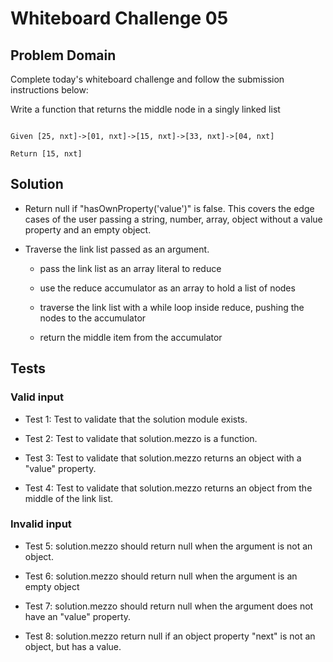 # Whiteboard Challenge 05

  ## Problem Domain

Complete today's whiteboard challenge and follow the submission instructions below:

Write a function that returns the middle node in a singly linked list

```

Given [25, nxt]->[01, nxt]->[15, nxt]->[33, nxt]->[04, nxt]

Return [15, nxt]

```

 
  ## Solution

  - Return null if  "hasOwnProperty('value')" is false.  This covers the edge cases of the user passing a string, number, array, object without a value property and an empty object.

  - Traverse the link list passed as an argument.
    
    - pass the link list as an array literal to reduce

    - use the reduce accumulator as an array to hold a list of nodes

    - traverse the link list with a while loop inside reduce, pushing the nodes to the accumulator

    - return the middle item from the accumulator


  
  ## Tests
  
  ### Valid input
     
  - Test 1: Test to validate that the solution module exists.
 
  - Test 2: Test to validate that solution.mezzo is a function.
 
  - Test 3: Test to validate that solution.mezzo returns an object with a "value" property.

  - Test 4: Test to validate that solution.mezzo returns an object from the middle of the link list.


  ### Invalid input

 - Test 5: solution.mezzo should return null when the argument is not an object.

 - Test 6: solution.mezzo should return null when the argument is an empty object
 
 - Test 7: solution.mezzo should return null when the argument does not have an "value" property.
 
 - Test 8: solution.mezzo return null if an object property "next" is not an object, but has a value.








